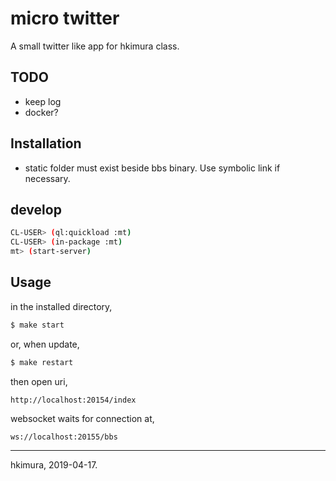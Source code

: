 # micro twitter

A small twitter like app for hkimura class.

## TODO

* keep log
* docker?

## Installation

* static folder must exist beside bbs binary. Use symbolic link if necessary.

## develop

```sh
CL-USER> (ql:quickload :mt)
CL-USER> (in-package :mt)
mt> (start-server)
```

## Usage

in the installed directory,

```sh
$ make start
```

or, when update,

```sh
$ make restart
```

then open uri,

```
http://localhost:20154/index
```

websocket waits for connection at,

```
ws://localhost:20155/bbs
```

---
hkimura, 2019-04-17.
